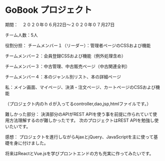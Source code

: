 # GoBook プロジェクト
期間：　２０２０年０６月22日～２０２０年０７月27日

チーム人数：5人

役割分担：
チームメンバー１（リーダー）：管理者ページのCSSおよび機能

チームメンバー２：会員登録CSSおよび機能（例外処理含め）

チームメンバー３：中古管理、中古販売ページ（中古関連全判）

チームメンバー４：本のジャンル別リスト、本の詳細ページ

私：メイン画面、マイページ、決済・注文ページ、カートページのCSSおよび機能

  （プロジェクト内のｈｄが入ってるcontroller,dao,jsp,htmlファイルです。）
  
 
難しかった部分：
 決済部分のAPIがREST APIを使う事を前提に作られていて使用方法理解するのが難しかったです。
 次のプロジェクトはREST APIを勉強し使いたいです。
 
 
感想：
プロジェクトを進行しながらAjaxとjQuery、JavaScriptを主に使って基礎を身に付けました。

将来はReactとVue.jsを学びプロントエンドの方も充実に作ってみたいです。


  
  
  
  
